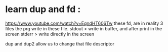 # learn dup and fd :
https://www.youtube.com/watch?v=EqndHT606Tw
these fd, are in reality 3 files
the prg write in these file.
stdout > write in buffer, and after print in the screen
stderr > write directly in the screen

dup and dup2 allow us to change that file descriptor  